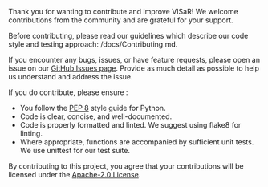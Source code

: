 Thank you for wanting to contribute and improve VISaR! We welcome contributions from the community and are grateful for your support.

Before contributing, please read our guidelines which describe our code style and testing approach: /docs/Contributing.md.

If you encounter any bugs, issues, or have feature requests, please open an issue on our [GitHub Issues page](https://github.com/AtLongLastAnalytics/visar/issues). 
Provide as much detail as possible to help us understand and address the issue.

If you do contribute, please ensure :
- You follow the [PEP 8](https://peps.python.org/pep-0008/) style guide for Python.
- Code is clear, concise, and well-documented.
- Code is properly formatted and linted. We suggest using flake8 for linting.
- Where appropriate, functions are accompanied by sufficient unit tests. We use unittest for our test suite.

By contributing to this project, you agree that your contributions will be licensed under the [Apache-2.0 License](../LICENSE.txt).

